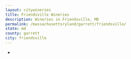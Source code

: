 ```yaml
---
layout: citywineries
title: Friendsville Wineries
description: Wineries in Friendsville, MD
permalink: /massachusettsryland/garrett/friendsville/
state: md
county: garrett
city: friendsville
---
```

-
